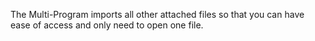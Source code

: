 The Multi-Program imports all other attached files so that you can have ease of access and only need to open one file.
